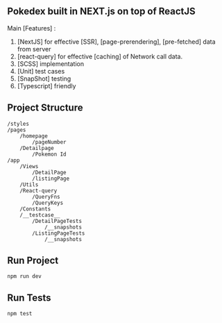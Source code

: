 ## Pokedex built in NEXT.js on top of ReactJS

Main [Features] :

1. [NextJS] for effective [SSR], [page-prerendering], [pre-fetched] data from server
2. [react-query] for effective [caching] of Network call data.
3. [SCSS] implementation
4. [Unit] test cases
5. [SnapShot] testing
6. [Typescript] friendly


## Project Structure

    /styles
    /pages
        /homepage
            /pageNumber
        /Detailpage
            /Pokemon Id
    /app
        /Views
            /DetailPage
            /listingPage
        /Utils
        /React-query
            /QueryFns
            /QueryKeys
        /Constants
        /__testcase__
            /DetailPageTests
                /__snapshots
            /ListingPageTests
                /__snapshots

## Run Project
    npm run dev

## Run Tests
    npm test